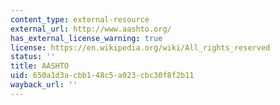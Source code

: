```yaml
---
content_type: external-resource
external_url: http://www.aashto.org/
has_external_license_warning: true
license: https://en.wikipedia.org/wiki/All_rights_reserved
status: ''
title: AASHTO
uid: 650a1d3a-cbb1-48c5-a023-cbc30f8f2b11
wayback_url: ''
---
```

